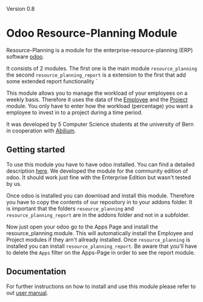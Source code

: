 Version 0.8
# Odoo Resource-Planning Module 

Resource-Planning is a module for the enterprise-resource-planning (ERP) software [odoo](https://www.odoo.com).

It consists of 2 modules. The first one is the main module `resource_planning` the second `resource_planning_report` is a extension to the first that add some extended report functionality `

This module allows you to manage the workload of your employees on a weekly basis. Therefore it uses the data of the [Employee](https://www.odoo.com/page/employees)
and the [Project](https://www.odoo.com/page/project-management) module. You only have to enter how the workload (percentage) you want a employee 
to invest in to a project during a time period.

It was developed by 5 Computer Science students at the university of Bern in cooperation with [Abilium](https://www.abilium.com/).

## Getting started

To use this module you have to have odoo installed. You can find a detailed description [here](https://www.odoo.com/documentation/13.0/setup/install.html#id4).
We developed the module for the community edition of odoo. It should work just fine with the Enterprise Edition but wasn't tested by us.

Once odoo is installed you can download and install this module. Therefore you have to copy the contents of our repository in to your addons folder. It is important 
that the folders `resource_planning` and `resource_planning_report` are in the addons folder and not in a subfolder.

Now just open your odoo go to the Apps Page and install the resource_planning module. This will automatically install the Employee and Project modules if they arn't
allready installed. Once `resource_planning` is installed you can install `resource_planning_report`. Be aware that you'll have to delete the `Apps` filter on the Apps-Page in order to see
the report module.

## Documentation
 For further instructions on how to install and use this module please refer to out [user manual](./Manual.pdf).
